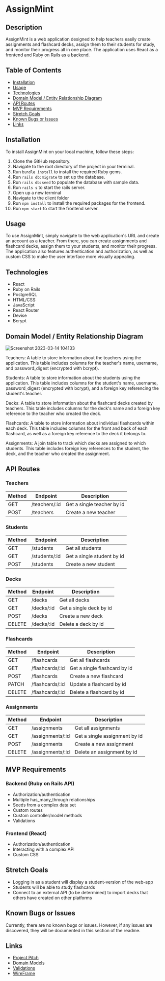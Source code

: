 # AssignMint

## Description

AssignMint is a web application designed to help teachers easily create assignments and flashcard decks, assign them to their students for study, and monitor their progress all in one place. The application uses React as a frontend and Ruby on Rails as a backend.

## Table of Contents

- [Installation](#installation)
- [Usage](#usage)
- [Technologies](#technologies)
- [Domain Model / Entity Relationship Diagram](#domain-model--entity-relationship-diagram)
- [API Routes](#api-routes)
- [MVP Requirements](#mvp-requirements)
- [Stretch Goals](#stretch-goals)
- [Known Bugs or Issues](#known-bugs-or-issues)
- [Links](#links)

## Installation

To install AssignMint on your local machine, follow these steps:

1. Clone the GitHub repository.
2. Navigate to the root directory of the project in your terminal.
3. Run `bundle install` to install the required Ruby gems.
4. Run `rails db:migrate` to set up the database.
5. Run `rails db:seed` to populate the database with sample data.
6. Run `rails s` to start the rails server.
7. Open up a new terminal
8. Navigate to the client folder
9. Run `npm install` to install the required packages for the frontend.
10. Run `npm start` to start the frontend server.

## Usage

To use AssignMint, simply navigate to the web application's URL and create an account as a teacher. From there, you can create assignments and flashcard decks, assign them to your students, and monitor their progress. The application also features authentication and authorization, as well as custom CSS to make the user interface more visually appealing.

## Technologies

- React
- Ruby on Rails
- PostgreSQL
- HTML/CSS
- JavaScript
- React Router
- Devise
- Bcrypt

## Domain Model / Entity Relationship Diagram

![Screenshot 2023-03-14 104133](https://user-images.githubusercontent.com/115106981/225037406-988d3ea4-6697-4443-adf4-c4d7508201ad.png) 

Teachers: A table to store information about the teachers using the application. This table includes columns for the teacher's name, username, and password_digest (encrypted with bcrypt).

Students: A table to store information about the students using the application. This table includes columns for the student's name, username, password_digest (encrypted with bcrypt), and a foreign key referencing the student's teacher.

Decks: A table to store information about the flashcard decks created by teachers. This table includes columns for the deck's name and a foreign key reference to the teacher who created the deck.

Flashcards: A table to store information about individual flashcards within each deck. This table includes columns for the front and back of each flashcard, as well as a foreign key reference to the deck it belongs to.

Assignments: A join table to track which decks are assigned to which students. This table includes foreign key references to the student, the deck, and the teacher who created the assignment.

## API Routes

### Teachers

| Method | Endpoint          | Description              |
| ------ | ----------------- | ------------------------ |
| GET    | /teachers/:id     | Get a single teacher by id |
| POST   | /teachers         | Create a new teacher      |

### Students

| Method | Endpoint               | Description                 |
| ------ | ---------------------- | --------------------------- |
| GET    | /students              | Get all students            |
| GET    | /students/:id          | Get a single student by id  |
| POST   | /students              | Create a new student        |

### Decks

| Method | Endpoint               | Description                 |
| ------ | ---------------------- | --------------------------- |
| GET    | /decks                 | Get all decks               |
| GET    | /decks/:id             | Get a single deck by id     |
| POST   | /decks                 | Create a new deck           |
| DELETE | /decks/:id             | Delete a deck by id         |

### Flashcards

| Method | Endpoint               | Description                 |
| ------ | ---------------------- | --------------------------- |
| GET    | /flashcards            | Get all flashcards          |
| GET    | /flashcards/:id        | Get a single flashcard by id |
| POST   | /flashcards            | Create a new flashcard      |
| PATCH  | /flashcards/:id        | Update a flashcard by id    |
| DELETE | /flashcards/:id        | Delete a flashcard by id    |

### Assignments

| Method | Endpoint               | Description                 |
| ------ | ---------------------- | --------------------------- |
| GET    | /assignments           | Get all assignments         |
| GET    | /assignments/:id       | Get a single assignment by id |
| POST   | /assignments           | Create a new assignment     |
| DELETE | /assignments/:id       | Delete an assignment by id  |

## MVP Requirements

### Backend (Ruby on Rails API)

- Authorization/authentication
- Multiple has_many_through relationships
- Seeds from a complex data set
- Custom routes
- Custom controller/model methods
- Validations

### Frontend (React)

- Authorization/authentication
- Interacting with a complex API
- Custom CSS

## Stretch Goals

- Logging in as a student will display a student-version of the web-app
- Students will be able to study flashcards
- Connect to an external API (to be determined) to import decks that others have created on other platforms

## Known Bugs or Issues
Currently, there are no known bugs or issues. However, if any issues are discovered, they will be documented in this section of the readme.

## Links
- [Project Pitch](https://docs.google.com/document/d/1WmIiYez49Na_1eP1I17_heVjv6m_5hpN2YAwVDWoQXM/edit#)
- [Domain Models](https://docs.google.com/spreadsheets/d/1DpbfynByxM7Uud9Q8oIT-ou6IvRDhjhTXE_a2pIqjNA/edit#gid=0)
- [Validations](https://docs.google.com/spreadsheets/d/1DpbfynByxM7Uud9Q8oIT-ou6IvRDhjhTXE_a2pIqjNA/edit#gid=1067435169)
- [WireFrame](https://www.figma.com/file/q7smkkMRpJdFsE0Nrlr2Rs/Ron-Posthauer-Capstone?node-id=0%3A1&t=3Ze0QhK2kDwvFuA5-1)
